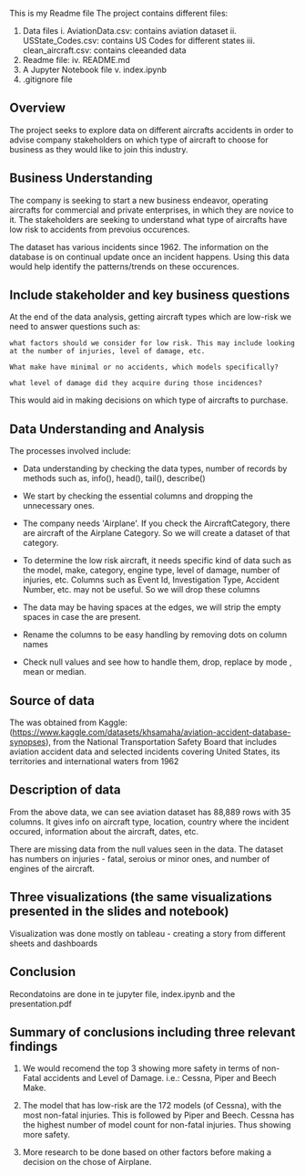 This is my Readme file
The project contains different files:
1. Data files
    i. AviationData.csv: contains aviation dataset
    ii. USState_Codes.csv: contains US Codes for different states
    iii. clean_aircraft.csv: contains cleeanded data
2. Readme file:
    iv. README.md
3. A Jupyter Notebook file
    v. index.ipynb
4. .gitignore file

## Overview

The project seeks to explore data on different aircrafts accidents in order to advise company stakeholders on which type of aircraft to choose for business as they would like to join this industry. 

## Business Understanding
The company is seeking to start a new business endeavor, operating aircrafts for commercial and private enterprises, in which they are novice to it. The stakeholders are seeking to understand what type of aircrafts have low risk to accidents from prevoius occurences. 

The dataset has various incidents since 1962. The information on the database is on continual update once an incident happens. Using this data would help identify the patterns/trends on these occurences. 


## Include stakeholder and key business questions

At the end of the data analysis, getting aircraft types which are low-risk we need to answer questions such as: 
    
    what factors should we consider for low risk. This may include looking at the number of injuries, level of damage, etc.

    What make have minimal or no accidents, which models specifically?
    
    what level of damage did they acquire during those incidences?
    
 This would aid in making decisions on which type of aircrafts to purchase.

## Data Understanding and Analysis
The processes involved include:
- Data understanding by checking the data types, number of records by methods such as, info(), head(), tail(), describe()

- We start by checking the essential columns and dropping the unnecessary ones.

- The company needs 'Airplane'. If you check the AircraftCategory, there are aircraft of the Airplane Category. So we will create a dataset of that category.

- To determine the low risk aircraft, it needs specific kind of data such as the model, make, category, engine type, level of damage, number of injuries, etc.
Columns such as Event Id, Investigation Type, Accident Number, etc. may not be useful. So we will drop these columns

- The data may be having spaces at the edges, we will strip the empty spaces in case the are present.

- Rename the columns to be easy handling by removing dots on column names 

- Check null values and see how to handle them, drop, replace by mode , mean or median.

## Source of data
The was obtained from Kaggle: (https://www.kaggle.com/datasets/khsamaha/aviation-accident-database-synopses), from the National Transportation Safety Board that includes aviation accident data and selected incidents covering United States, its territories and international waters from 1962

## Description of data
From the above data, we can see aviation dataset has 88,889 rows with 35 columns. It gives info on aircraft type, location, country where the incident occured, information about the aircraft, dates, etc.

There are missing data from the null values seen in the data. The dataset has numbers on injuries - fatal, seroius or minor ones, and number of engines of the aircraft.

## Three visualizations (the same visualizations presented in the slides and notebook)
Visualization was done mostly on tableau - creating a story from different sheets and dashboards

## Conclusion
Recondatoins are done in te jupyter file, index.ipynb and the presentation.pdf

## Summary of conclusions including three relevant findings
1. We would recomend the top 3 showing more safety in terms of non-Fatal accidents and Level of Damage. i.e.: Cessna, Piper and Beech Make.

2. The model that has low-risk are the 172 models (of Cessna), with the most non-fatal injuries. This is followed by Piper and Beech.
Cessna has the highest number of model count for non-fatal injuries. Thus showing more safety.
3. More research to be done based on other factors before making a decision on the chose of Airplane.
